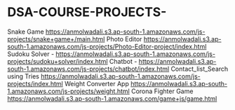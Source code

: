 # DSA-COURSE-PROJECTS-
Snake Game 
https://anmolwadali.s3.ap-south-1.amazonaws.com/js-projects/snake+game+/main.html
Photo Editor 
https://anmolwadali.s3.ap-south-1.amazonaws.com/js-projects/Photo-Editor-project/index.html
Sudoku Solver - 
https://anmolwadali.s3.ap-south-1.amazonaws.com/js-projects/sudoku+solver/index.html
Chatbot - 
https://anmolwadali.s3.ap-south-1.amazonaws.com/js-projects/chatbot/index.html
Contact_list_Search using Tries
https://anmolwadali.s3.ap-south-1.amazonaws.com/js-projects/index.html
Weight Converter App 
https://anmolwadali.s3.ap-south-1.amazonaws.com/js-projects/weight.html
Corona Fighter Game 
https://anmolwadali.s3.ap-south-1.amazonaws.com/game+js/game.html
